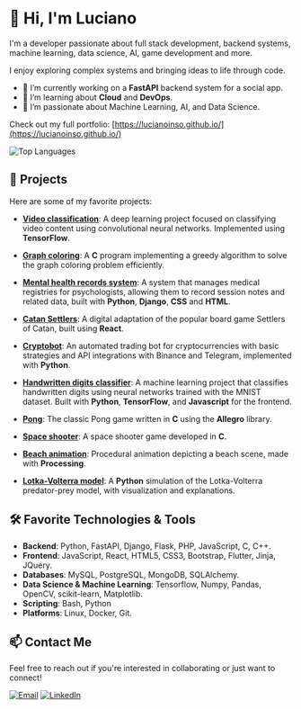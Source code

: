 <!--
**lucianoinso/lucianoinso** is a ✨ _special_ ✨ repository because its `README.md` (this file) appears on your GitHub profile.

Here are some ideas to get you started:

- 🔭 I’m currently working on ...
- 🌱 I’m currently learning ...
- 👯 I’m looking to collaborate on ...
- 🤔 I’m looking for help with ...
- 💬 Ask me about ...
- 📫 How to reach me: ...
- 😄 Pronouns: ...
- ⚡ Fun fact: ...
-->

# 👋 Hi, I'm Luciano

I'm a developer passionate about full stack development, backend systems, machine learning, data science, AI, game development and more.

I enjoy exploring complex systems and bringing ideas to life through code.

- 🔭 I’m currently working on a **FastAPI** backend system for a social app.
- 🌱 I’m learning about **Cloud** and **DevOps**.
- 🤖 I’m passionate about Machine Learning, AI, and Data Science.

Check out my full portfolio: [https://lucianoinso.github.io/](https://lucianoinso.github.io/)

![Top Languages](https://github-readme-stats.vercel.app/api/top-langs/?username=lucianoinso&layout=compact&theme=github_light)

## 🚀 Projects

Here are some of my favorite projects:

- **[Video classification](https://github.com/lucianoinso/video-classification)**: A deep learning project focused on classifying video content using convolutional neural networks. Implemented using **TensorFlow**.

- **[Graph coloring](https://github.com/lucianoinso/GraphColoring)**: A **C** program implementing a greedy algorithm to solve the graph coloring problem efficiently.

- **[Mental health records system](https://github.com/lucianoinso/horalibrepublic)**: A system that manages medical registries for psychologists, allowing them to record session notes and related data, built with **Python**, **Django**, **CSS** and **HTML**.

- **[Catan Settlers](https://github.com/lucianoinso/catan-settlers)**: A digital adaptation of the popular board game Settlers of Catan, built using **React**.

- **[Cryptobot](https://github.com/lucianoinso/cryptobot)**: An automated trading bot for cryptocurrencies with basic strategies and API integrations with Binance and Telegram, implemented with **Python**.

- **[Handwritten digits classifier](https://github.com/lucianoinso/mnist-digit-classifier)**: A machine learning project that classifies handwritten digits using neural networks trained with the MNIST dataset. Built with **Python**, **TensorFlow**, and **Javascript** for the frontend.

- **[Pong](https://github.com/lucianoinso/pong)**: The classic Pong game written in **C** using the **Allegro** library.

- **[Space shooter](https://github.com/lucianoinso/spaceshooter)**: A space shooter game developed in **C**.

- **[Beach animation](https://github.com/lucianoinso/beach-animation)**: Procedural animation depicting a beach scene, made with **Processing**.

- **[Lotka-Volterra model](https://github.com/lucianoinso/LotkaVolterraPy)**: A **Python** simulation of the Lotka-Volterra predator-prey model, with visualization and explanations.


## 🛠️ Favorite Technologies & Tools

- **Backend**: Python, FastAPI, Django, Flask, PHP, JavaScript, C, C++.
- **Frontend**: JavaScript, React, HTML5, CSS3, Bootstrap, Flutter, Jinja, JQuery.
- **Databases**: MySQL, PostgreSQL, MongoDB, SQLAlchemy.
- **Data Science & Machine Learning**: Tensorflow, Numpy, Pandas, OpenCV, scikit-learn, Matplotlib.
- **Scripting**: Bash, Python
- **Platforms**: Linux, Docker, Git.

## 📫 Contact Me

Feel free to reach out if you're interested in collaborating or just want to connect!

[![Email](https://img.shields.io/badge/Email-D14836?logo=gmail&logoColor=white&style=flat-square)](mailto:lucianoinso@gmail.com) [![LinkedIn](https://img.shields.io/badge/LinkedIn-blue?logo=linkedin&style=flat-square)](https://www.linkedin.com/in/luc-rodriguez/)


